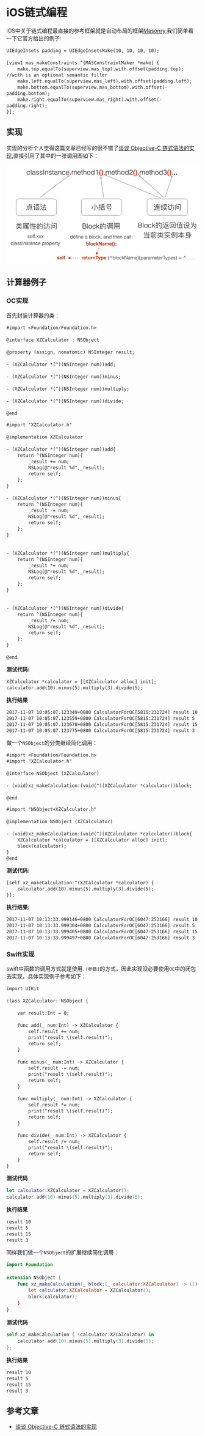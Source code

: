 # iOS链式编程

iOS中关于链式编程最直接的参考框架就是自动布局的框架[Masonry](https://github.com/SnapKit/Masonry),我们简单看一下它官方给出的例子:

```objc
UIEdgeInsets padding = UIEdgeInsetsMake(10, 10, 10, 10);

[view1 mas_makeConstraints:^(MASConstraintMaker *make) {
    make.top.equalTo(superview.mas_top).with.offset(padding.top); //with is an optional semantic filler
    make.left.equalTo(superview.mas_left).with.offset(padding.left);
    make.bottom.equalTo(superview.mas_bottom).with.offset(-padding.bottom);
    make.right.equalTo(superview.mas_right).with.offset(-padding.right);
}];
```

## 实现
实现的分析个人觉得这篇文章已经写的很不错了[谈谈 Objective-C 链式语法的实现](https://kangzubin.com/objective-c-chainable-syntax/),直接引用了其中的一张调用图如下：

![](images/pic1.png)


## 计算器例子

### OC实现
首先封装计算器的类：

```objc
#import <Foundation/Foundation.h>

@interface XZCalculator : NSObject

@property (assign, nonatomic) NSInteger result;

- (XZCalculator *(^)(NSInteger num))add;

- (XZCalculator *(^)(NSInteger num))minus;

- (XZCalculator *(^)(NSInteger num))multiply;

- (XZCalculator *(^)(NSInteger num))divide;

@end
```

```
#import "XZCalculator.h"

@implementation XZCalculator

- (XZCalculator *(^)(NSInteger num))add{
    return ^(NSInteger num){
        _result += num;
        NSLog(@"result %d",_result);
        return self;
    };
}

- (XZCalculator *(^)(NSInteger num))minus{
    return ^(NSInteger num){
        _result -= num;
        NSLog(@"result %d",_result);
        return self;
    };
}


- (XZCalculator *(^)(NSInteger num))multiply{
    return ^(NSInteger num){
        _result *= num;
        NSLog(@"result %d",_result);
        return self;
    };
}


- (XZCalculator *(^)(NSInteger num))divide{
    return ^(NSInteger num){
        _result /= num;
        NSLog(@"result %d",_result);
        return self;
    };
}

@end
```

**测试代码:**

```objc
XZCalculator *calculator = [[XZCalculator alloc] init];
calculator.add(10).minus(5).multiply(3).divide(5);
```

**执行结果**

```
2017-11-07 10:05:07.123349+0800 CalculatorForOC[5815:231724] result 10
2017-11-07 10:05:07.123559+0800 CalculatorForOC[5815:231724] result 5
2017-11-07 10:05:07.123678+0800 CalculatorForOC[5815:231724] result 15
2017-11-07 10:05:07.123775+0800 CalculatorForOC[5815:231724] result 3
```

做一个`NSObject`的分类继续简化调用：

```objc
#import <Foundation/Foundation.h>
#import "XZCalculator.h"

@interface NSObject (XZCalculator)

- (void)xz_makeCalculation:(void(^)(XZCalculator *calculator))block;

@end
```

```objc
#import "NSObject+XZCalculator.h"

@implementation NSObject (XZCalculator)

- (void)xz_makeCalculation:(void(^)(XZCalculator *calculator))block{
    XZCalculator *calculator = [[XZCalculator alloc] init];
    block(calculator);
}
@end
```

**测试代码:**

```
[self xz_makeCalculation:^(XZCalculator *calculator) {
    calculator.add(10).minus(5).multiply(3).divide(5);
}];
```

**执行结果:**

```
2017-11-07 10:13:33.999146+0800 CalculatorForOC[6047:253166] result 10
2017-11-07 10:13:33.999304+0800 CalculatorForOC[6047:253166] result 5
2017-11-07 10:13:33.999405+0800 CalculatorForOC[6047:253166] result 15
2017-11-07 10:13:33.999497+0800 CalculatorForOC[6047:253166] result 3
```

### Swift实现

swift中函数的调用方式就是使用`.(参数)`的方式，因此实现没必要使用`OC`中的闭包去实现，具体实现例子参考如下：

```
import UIKit

class XZCalculator: NSObject {
    
    var result:Int = 0;

    func add(_ num:Int) -> XZCalculator {
        self.result += num;
        print("result \(self.result)");
        return self;
    }
    
    func minus(_ num:Int) -> XZCalculator {
        self.result -= num;
        print("result \(self.result)");
        return self;
    }
    
    func multiply(_ num:Int) -> XZCalculator {
        self.result *= num;
        print("result \(self.result)");
        return self;
    }
    
    func divide(_ num:Int) -> XZCalculator {
        self.result /= num;
        print("result \(self.result)");
        return self;
    }
}
```

**测试代码**

```swift
let calculator:XZCalculator = XZCalculator();
calculator.add(10).minus(5).multiply(3).divide(5);
```

**执行结果**

```
result 10
result 5
result 15
result 3
```

同样我们做一个`NSObject`的扩展继续简化调用：

```swift
import Foundation

extension NSObject {
    func xz_makeCalculation(_ block:(_ calculator:XZCalculator) -> ()){
        let calculator:XZCalculator = XZCalculator();
        block(calculator);
    }
}
```

**测试代码**

```swift
self.xz_makeCalculation { (calculator:XZCalculator) in
    calculator.add(10).minus(5).multiply(3).divide(5);
};
```

**执行结果**

```
result 10
result 5
result 15
result 3
```

## 参考文章
- [谈谈 Objective-C 链式语法的实现](https://kangzubin.com/objective-c-chainable-syntax/)